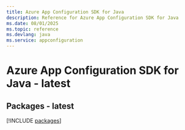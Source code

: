 ```yaml
---
title: Azure App Configuration SDK for Java
description: Reference for Azure App Configuration SDK for Java
ms.date: 08/01/2025
ms.topic: reference
ms.devlang: java
ms.service: appconfiguration
---
```

# Azure App Configuration SDK for Java - latest
## Packages - latest
[!INCLUDE [packages](app-configuration-index.md)]